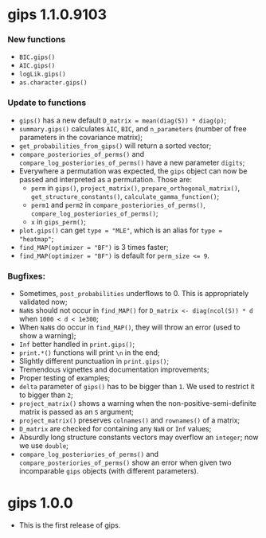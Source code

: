 # gips 1.1.0.9103

### New functions

-   `BIC.gips()`
-   `AIC.gips()`
-   `logLik.gips()`
-   `as.character.gips()`

### Update to functions

-   `gips()` has a new default `D_matrix = mean(diag(S)) * diag(p)`;
-   `summary.gips()` calculates `AIC`, `BIC`, and `n_parameters` (number of free parameters in the covariance matrix);
-   `get_probabilities_from_gips()` will return a sorted vector;
-   `compare_posteriories_of_perms()` and `compare_log_posteriories_of_perms()` have a new parameter `digits`;
-   Everywhere a permutation was expected, the `gips` object can now be passed and interpreted as a permutation. Those are:
    -   `perm` in `gips()`, `project_matrix()`, `prepare_orthogonal_matrix()`, `get_structure_constants()`, `calculate_gamma_function()`;
    -   `perm1` and `perm2` in `compare_posteriories_of_perms()`, `compare_log_posteriories_of_perms()`;
    -   `x` in `gips_perm()`;
-   `plot.gips()` can get `type = "MLE"`, which is an alias for `type = "heatmap"`;
-   `find_MAP(optimizer = "BF")` is 3 times faster;
-   `find_MAP(optimizer = "BF")` is default for `perm_size <= 9`.

### Bugfixes:

-   Sometimes, `post_probabilities` underflows to 0. This is appropriately validated now;
-   `NaN`s should not occur in `find_MAP()` for `D_matrix <- diag(ncol(S)) * d` when `1000 < d < 1e300`;
-   When `NaN`s do occur in `find_MAP()`, they will throw an error (used to show a warning);
-   `Inf` better handled in `print.gips()`;
-   `print.*()` functions will print `\n` in the end;
-   Slightly different punctuation in `print.gips()`;
-   Tremendous vignettes and documentation improvements;
-   Proper testing of examples;
-   `delta` parameter of `gips()` has to be bigger than `1`. We used to restrict it to bigger than `2`;
-   `project_matrix()` shows a warning when the non-positive-semi-definite matrix is passed as an `S` argument;
-   `project_matrix()` preserves `colnames()` and `rownames()` of a matrix;
-   `D_matrix` are checked for containing any `NaN` or `Inf` values;
-   Absurdly long structure constants vectors may overflow an `integer`; now we use `double`;
-   `compare_log_posteriories_of_perms()` and `compare_posteriories_of_perms()` show an error when given two incomparable `gips` objects (with different parameters).

# gips 1.0.0

-   This is the first release of gips.
